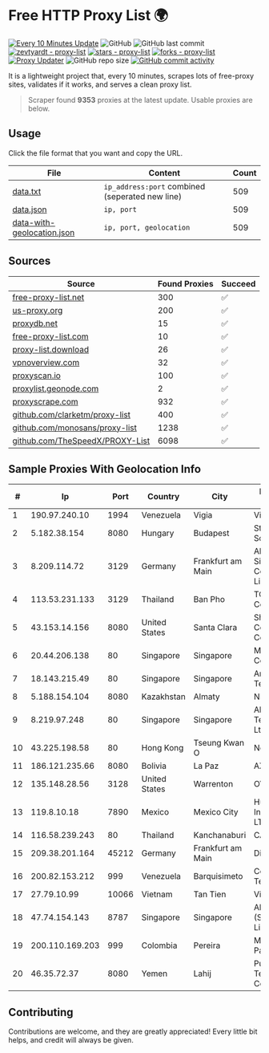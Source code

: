 
# Free HTTP Proxy List 🌍

[![Every 10 Minutes Update](https://github.com/mertguvencli/http-proxy-list/actions/workflows/main.yml/badge.svg?branch=main)](https://github.com/mertguvencli/http-proxy-list/actions/workflows/main.yml)
![GitHub](https://img.shields.io/github/license/mertguvencli/http-proxy-list)
![GitHub last commit](https://img.shields.io/github/last-commit/mertguvencli/http-proxy-list)
[![zevtyardt - proxy-list](https://img.shields.io/static/v1?label=zevtyardt&message=proxy-list&color=blue&logo=github)](https://github.com/zevtyardt/proxy-list "Go to GitHub repo")
[![stars - proxy-list](https://img.shields.io/github/stars/zevtyardt/proxy-list?style=social)](https://github.com/zevtyardt/proxy-list)
[![forks - proxy-list](https://img.shields.io/github/forks/zevtyardt/proxy-list?style=social)](https://github.com/zevtyardt/proxy-list)
[![Proxy Updater](https://github.com/zevtyardt/proxy-list/workflows/Proxy%20Updater/badge.svg)](https://github.com/zevtyardt/proxy-list/actions?query=workflow:"Proxy+Updater")
![GitHub repo size](https://img.shields.io/github/repo-size/zevtyardt/proxy-list)
[![GitHub commit activity](https://img.shields.io/github/commit-activity/m/zevtyardt/proxy-list?logo=commits)](https://github.com/zevtyardt/proxy-list/commits/main)

It is a lightweight project that, every 10 minutes, scrapes lots of free-proxy sites, validates if it works, and serves a clean proxy list.

> Scraper found **9353** proxies at the latest update. Usable proxies are below.

## Usage

Click the file format that you want and copy the URL.

|File|Content|Count|
|----|-------|-----|
|[data.txt](https://raw.githubusercontent.com/mertguvencli/http-proxy-list/main/proxy-list/data.txt)|`ip_address:port` combined (seperated new line)|509|
|[data.json](https://raw.githubusercontent.com/mertguvencli/http-proxy-list/main/proxy-list/data.json)|`ip, port`|509|
|[data-with-geolocation.json](https://raw.githubusercontent.com/mertguvencli/http-proxy-list/main/proxy-list/data-with-geolocation.json)|`ip, port, geolocation`|509|

## Sources

|Source|Found Proxies|Succeed|
|------|-------------|-------|
|[free-proxy-list.net](https://free-proxy-list.net)|300|✅|
|[us-proxy.org](https://www.us-proxy.org)|200|✅|
|[proxydb.net](http://proxydb.net)|15|✅|
|[free-proxy-list.com](https://free-proxy-list.com/?page=&port=&type%5B%5D=http&type%5B%5D=https&up_time=0&search=Search)|10|✅|
|[proxy-list.download](https://www.proxy-list.download/HTTP)|26|✅|
|[vpnoverview.com](https://vpnoverview.com/privacy/anonymous-browsing/free-proxy-servers)|32|✅|
|[proxyscan.io](https://www.proxyscan.io)|100|✅|
|[proxylist.geonode.com](https://proxylist.geonode.com/api/proxy-list?limit=300&page=1&sort_by=lastChecked&sort_type=desc&protocols=http,https)|2|✅|
|[proxyscrape.com](https://api.proxyscrape.com/v2/?request=displayproxies&protocol=http&timeout=10000&country=all&ssl=all&anonymity=all)|932|✅|
|[github.com/clarketm/proxy-list](https://raw.githubusercontent.com/clarketm/proxy-list/master/proxy-list-raw.txt)|400|✅|
|[github.com/monosans/proxy-list](https://raw.githubusercontent.com/monosans/proxy-list/main/proxies/http.txt)|1238|✅|
|[github.com/TheSpeedX/PROXY-List](https://raw.githubusercontent.com/TheSpeedX/PROXY-List/master/http.txt)|6098|✅|


## Sample Proxies With Geolocation Info

|#|Ip|Port|Country|City|Internet Service Provider|
|-|--|----|-------|----|-------------------------|
|1|190.97.240.10|1994|Venezuela|Vigia|Viginet C.A|
|2|5.182.38.154|8080|Hungary|Budapest|Stark Industries Solutions LTD|
|3|8.209.114.72|3129|Germany|Frankfurt am Main|Alibaba.com Singapore E-Commerce Private Limited|
|4|113.53.231.133|3129|Thailand|Ban Pho|TOT Public Company Limited|
|5|43.153.14.156|8080|United States|Santa Clara|Shenzhen Tencent Computer Systems Company Limited|
|6|20.44.206.138|80|Singapore|Singapore|Microsoft Corporation|
|7|18.143.215.49|80|Singapore|Singapore|Amazon Technologies Inc.|
|8|5.188.154.104|8080|Kazakhstan|Almaty|NLS|
|9|8.219.97.248|80|Singapore|Singapore|Alibaba (US) Technology Co., Ltd.|
|10|43.225.198.58|80|Hong Kong|Tseung Kwan O|Netsec Limited|
|11|186.121.235.66|8080|Bolivia|La Paz|AXS Bolivia S. A.|
|12|135.148.28.56|3128|United States|Warrenton|OVH US LLC|
|13|119.8.10.18|7890|Mexico|Mexico City|Huawei International Pte. LTD|
|14|116.58.239.243|80|Thailand|Kanchanaburi|CAT-BB|
|15|209.38.201.164|45212|Germany|Frankfurt am Main|DigitalOcean, LLC|
|16|200.82.153.212|999|Venezuela|Barquisimeto|Corporación Telemic C.A.|
|17|27.79.10.99|10066|Vietnam|Tan Tien|Viettel Corporation|
|18|47.74.154.143|8787|Singapore|Singapore|Alibaba Cloud (Singapore) Private Limited|
|19|200.110.169.203|999|Colombia|Pereira|Media Commerce Partners S.A|
|20|46.35.72.37|8080|Yemen|Lahij|Public Telecommunication Corporation|



## Contributing

Contributions are welcome, and they are greatly appreciated! Every
little bit helps, and credit will always be given.

